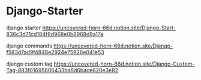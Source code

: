 # Django-Starter

django starter
https://uncovered-horn-66d.notion.site/Django-Start-836c3d71cd184f8d968e0b8968d9a17a

django commands
https://uncovered-horn-66d.notion.site/Django-f583d7ad9f4848e2924e75926e041e53

django custom tag
https://uncovered-horn-66d.notion.site/Django-Custom-Tag-883f01695606433ba8d6bace620e3e82
